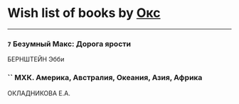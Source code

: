 # Wish list of books by [Окс](http://www.knigopis.com/#/user/books?u=102536471289425216982-google)
---

### `7` Безумный Макс: Дорога ярости
БЕРНШТЕЙН Эбби

### `` МХК. Америка, Австралия, Океания, Азия, Африка
ОКЛАДНИКОВА Е.А.

